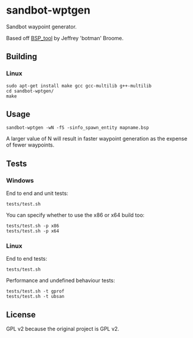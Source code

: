 sandbot-wptgen
==============

Sandbot waypoint generator.

Based off [BSP_tool](http://hpb-bot.bots-united.com/bsp_tool.html) by Jeffrey 'botman' Broome.


Building
--------

### Linux

```
sudo apt-get install make gcc gcc-multilib g++-multilib
cd sandbot-wptgen/
make
```


Usage
-----

```
sandbot-wptgen -wN -fS -sinfo_spawn_entity mapname.bsp
```

A larger value of N will result in faster waypoint generation as the expense of fewer waypoints.


Tests
-----

### Windows

End to end and unit tests:
```
tests/test.sh
```
You can specify whether to use the x86 or x64 build too:
```
tests/test.sh -p x86
tests/test.sh -p x64
```

### Linux

End to end tests:
```
tests/test.sh
```
Performance and undefined behaviour tests:
```
tests/test.sh -t gprof
tests/test.sh -t ubsan
```


License
-------

GPL v2 because the original project is GPL v2.

